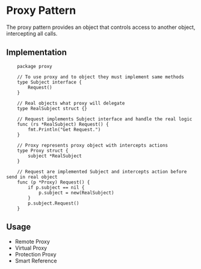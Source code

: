 # Proxy Pattern

The proxy pattern provides an object that controls access to another object, intercepting all calls.

## Implementation

```Golang
    package proxy

    // To use proxy and to object they must implement same methods
    type Subject interface {
        Request()
    }

    // Real objects what proxy will delegate
    type RealSubject struct {}

    // Request implements Subject interface and handle the real logic
    func (rs *RealSubject) Request() {
        fmt.Println("Get Request.")
    }

    // Proxy represents proxy object with intercepts actions
    type Proxy struct {
        subject *RealSubject
    }

    // Request are implemented Subject and intercepts action before send in real object
    func (p *Proxy) Request() {
        if p.subject == nil {
            p.subject = new(RealSubject)
        }
        p.subject.Request()
    }
```


## Usage
* Remote Proxy
* Virtual Proxy
* Protection Proxy
* Smart Reference